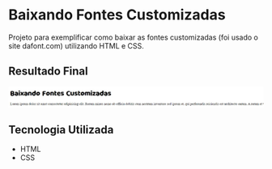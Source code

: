 # Baixando Fontes Customizadas
Projeto para exemplificar como baixar as fontes customizadas (foi usado o site dafont.com) utilizando HTML e CSS.

## Resultado Final

[<img src="./resultado.jpg" alt="baixando fontes customizadas usando HTML e CSS">](https://priscila199.github.io/baixando-fontes-customizadas/)

## Tecnologia Utilizada
- HTML
- CSS